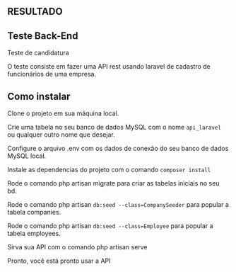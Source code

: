 ## RESULTADO

## Teste Back-End  
Teste de candidatura

O teste consiste em fazer uma API rest usando laravel de cadastro de funcionários de uma empresa.

## Como instalar

Clone o projeto em sua máquina local.

Crie uma tabela no seu banco de dados MySQL com o nome `api_laravel` ou qualquer outro nome que desejar.

Configure o arquivo .env com os dados de conexão do seu banco de dados MySQL local.

Instale as dependencias do projeto com o comando `composer install`

Rode o comando php artisan migrate para criar as tabelas iniciais no seu bd.

Rode o comando php artisan `db:seed --class=CompanySeeder` para popular a tabela companies.

Rode o comando php artisan `db:seed --class=Employee` para popular a tabela employees.

Sirva sua API com o comando php artisan serve

Pronto, você está pronto usar a API
